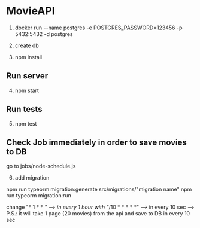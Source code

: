 # MovieAPI

1) docker run --name postgres -e POSTGRES_PASSWORD=123456 -p 5432:5432 -d postgres

2) create db

3) npm install

## Run server

4) npm start

## Run tests

5) npm test

## Check Job immediately in order to save movies to DB

go to jobs/node-schedule.js

6) add migration

npm run typeorm migration:generate src/migrations/"migration name"
npm run typeorm migration:run

change 
"* 1 * * *" --> in every 1 hour
with 
"*/10 * * * * *" --> in every 10 sec  --> P.S.: it will take 1 page (20 movies) from the api and save to DB in every 10 sec
